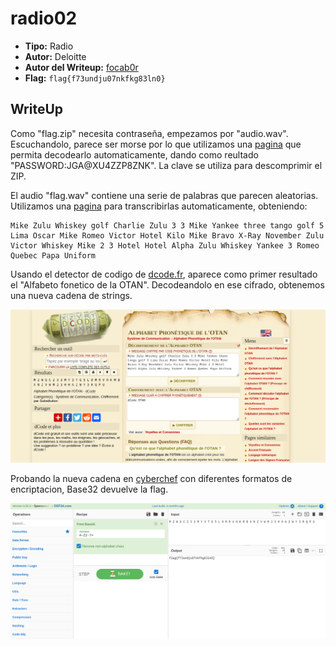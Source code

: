 # radio02 #

- **Tipo:** Radio
- **Autor:** Deloitte
- **Autor del Writeup:** [focab0r](https://github.com/focab0r)
- **Flag:** `flag{f73undju07nkfkg83ln0}`

## WriteUp ##

Como "flag.zip" necesita contraseña, empezamos por "audio.wav". Escuchandolo, parece ser morse por lo que utilizamos una [pagina](https://morsecode.world/international/decoder/audio-decoder-adaptive.html) que permita decodearlo automaticamente, dando como reultado "PASSWORD:JGA@XU4ZZP8ZNK". La clave se utiliza para descomprimir el ZIP.

El audio "flag.wav" contiene una serie de palabras que parecen aleatorias. Utilizamos una [pagina](https://flixier.com/tools/convert-audio-to-text) para transcribirlas automaticamente, obteniendo:
```
Mike Zulu Whiskey golf Charlie Zulu 3 3 Mike Yankee three tango golf 5 Lima Oscar Mike Romeo Victor Hotel Kilo Mike Bravo X-Ray November Zulu Victor Whiskey Mike 2 3 Hotel Hotel Alpha Zulu Whiskey Yankee 3 Romeo Quebec Papa Uniform
```
Usando el detector de codigo de [dcode.fr](https://www.dcode.fr/identification-chiffrement), aparece como primer resultado el "Alfabeto fonetico de la OTAN". Decodeandolo en ese cifrado, obtenemos una nueva cadena de strings.

![Decodeando el audio](images/a.png)

Probando la nueva cadena en [cyberchef](https://cyberchef.org) con diferentes formatos de encriptacion, Base32 devuelve la flag.

![Decodeando en Base32 la cadena](images/b.png)

